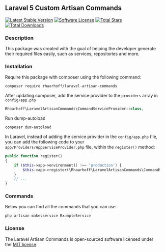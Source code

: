 ## Laravel 5 Custom Artisan Commands

[![Latest Stable Version][ico-version]][link-packagist]
[![Software License][ico-license]](LICENSE)
[![Total Stars][ico-stars]][link-stars]
[![Total Downloads][ico-downloads]][link-downloads]

### Description
This package was created with the goal of helping the developer generate
their required files easily, such as services, repositories and more.

### Installation

Require this package with composer using the following command:

```bash
composer require rhaarhoff/laravel-artisan-commands
```

After updating composer, add the service provider to the `providers` array in `config/app.php`

```php
Rhaarhoff\LaravelArtisanCommands\CommandServiceProvider::class,
```

Run dump-autoload
```bash
composer dum-autoload
```

In Laravel, instead of adding the service provider in the `config/app.php` file, you can add the following code to your `app/Providers/AppServiceProvider.php` file, within the `register()` method:

```php
public function register()
{
    if ($this->app->environment() !== 'production') {
        $this->app->register(\Rhaarhoff\LaravelArtisanCommands\CommandServiceProvider::class);
    }
    // ...
}
```

### Commands

Below you can find all the commands that you can use

```bash
php artisan make:service ExampleService
```

### License

The Laravel Artisan Commands is open-sourced software licensed under the [MIT license](http://opensource.org/licenses/MIT)


[ico-version]: https://poser.pugx.org/rhaarhoff/laravel-artisan-commands/v/stable
[ico-license]: https://img.shields.io/badge/license-MIT-brightgreen.svg?style=flat-square
[ico-downloads]: https://poser.pugx.org/rhaarhoff/laravel-artisan-commands/downloads
[ico-stars]: https://img.shields.io/github/stars/Flame1994/laravel-artisan-commands.svg

[link-packagist]: https://packagist.org/packages/rhaarhoff/laravel-artisan-commands
[link-downloads]: https://packagist.org/packages/rhaarhoff/laravel-artisan-commands
[link-stars]: https://github.com/Flame1994/laravel-artisan-commands
